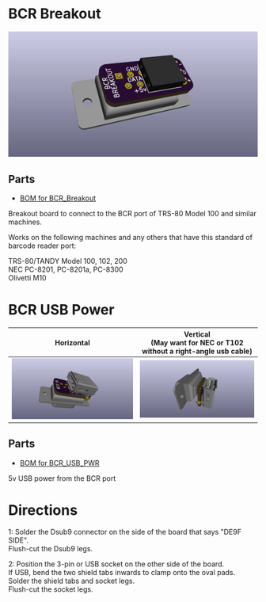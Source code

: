 # BCR Breakout
![](BCR_Breakout.png)

## Parts
* [BOM for BCR_Breakout](https://www.digikey.com/short/zbf5mf)

Breakout board to connect to the BCR port of TRS-80 Model 100 and similar machines.

Works on the following machines and any others that have this standard of barcode reader port:

TRS-80/TANDY Model 100, 102, 200  
NEC PC-8201, PC-8201a, PC-8300  
Olivetti M10  

# BCR USB Power
|Horizontal|Vertical<br>(May want for NEC or T102 without a right-angle usb cable)|
|:---:|:---:|
|![](BCR_USB_PWR.png)|![](BCR_USB_PWR_up.png)|

## Parts
* [BOM for BCR_USB_PWR](https://www.digikey.com/short/zb4hr4)

5v USB power from the BCR port

# Directions

1: Solder the Dsub9 connector on the side of the board that says "DE9F SIDE".  
Flush-cut the Dsub9 legs.

2: Position the 3-pin or USB socket on the other side of the board.  
If USB, bend the two shield tabs inwards to clamp onto the oval pads.  
Solder the shield tabs and socket legs.  
Flush-cut the socket legs.
